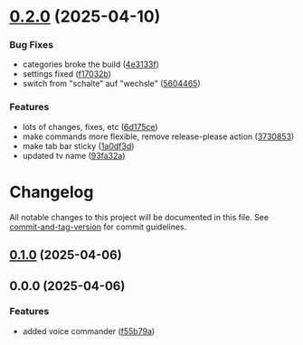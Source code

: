 # [0.2.0](https://github.com/roberkules/voice-command-dashboard/compare/v0.1.0...v0.2.0) (2025-04-10)


### Bug Fixes

* categories broke the build ([4e3133f](https://github.com/roberkules/voice-command-dashboard/commit/4e3133f3a806c3d3684a02bc3bb7c9d3b834d7cf))
* settings fixed ([f17032b](https://github.com/roberkules/voice-command-dashboard/commit/f17032ba97cf637b45a2022b995a7ea99e919edb))
* switch from "schalte" auf "wechsle" ([5604465](https://github.com/roberkules/voice-command-dashboard/commit/5604465a089188746ea957af60fc52f98a47f879))


### Features

* lots of changes, fixes, etc ([6d175ce](https://github.com/roberkules/voice-command-dashboard/commit/6d175ce7d3ceb6f451ec4733e81e2d683398f1d4))
* make commands more flexible, remove release-please action ([3730853](https://github.com/roberkules/voice-command-dashboard/commit/373085399abcee410d0eb98f1907e633df57f07d))
* make tab bar sticky ([1a0df3d](https://github.com/roberkules/voice-command-dashboard/commit/1a0df3da699704063e01dac8225342abc19bb9ea))
* updated tv name ([93fa32a](https://github.com/roberkules/voice-command-dashboard/commit/93fa32a7ceb2a94d174546b233267e8929460b17))

# Changelog

All notable changes to this project will be documented in this file. See [commit-and-tag-version](https://github.com/absolute-version/commit-and-tag-version) for commit guidelines.

## [0.1.0](https://github.com/roberkules/voice-command-dashboard/compare/v0.0.0...v0.1.0) (2025-04-06)

## 0.0.0 (2025-04-06)


### Features

* added voice commander ([f55b79a](https://github.com/roberkules/voice-command-dashboard/commit/f55b79a24eb3b5649fc8286d5ce3d2e8caafc255))
